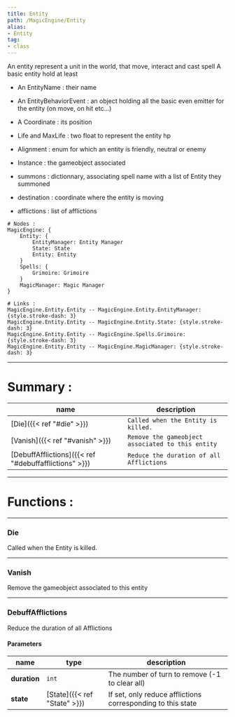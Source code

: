 ```yaml
---
title: Entity
path: /MagicEngine/Entity
alias: 
- Entity
tag: 
- class
---
```

An entity represent a unit in the world, that move, interact and cast spell
A basic entity hold at least
- An EntityName : their name
- An EntityBehaviorEvent : an object holding all the basic even emitter for the entity (on move, on hit etc...)
- A Coordinate : its position
- Life and MaxLife : two float to represent the entity hp
- Alignment : enum for which an entity is friendly, neutral or enemy
- Instance : the gameobject associated
- summons : dictionnary, associating spell name with a list of Entity they summoned

- destination : coordinate where the entity is moving
- afflictions : list of afflictions
```d2
# Nodes :
MagicEngine: {
    Entity: {
        EntityManager: Entity Manager
        State: State
        Entity: Entity
    }
    Spells: {
        Grimoire: Grimoire
    }
    MagicManager: Magic Manager
}

# Links :
MagicEngine.Entity.Entity -- MagicEngine.Entity.EntityManager: {style.stroke-dash: 3}
MagicEngine.Entity.Entity -- MagicEngine.Entity.State: {style.stroke-dash: 3}
MagicEngine.Entity.Entity -- MagicEngine.Spells.Grimoire: {style.stroke-dash: 3}
MagicEngine.Entity.Entity -- MagicEngine.MagicManager: {style.stroke-dash: 3}

```
---
# Summary :
name|description
----|----
[Die]({{< ref "#die" >}}) | `Called when the Entity is killed.`
[Vanish]({{< ref "#vanish" >}}) | `Remove the gameobject associated to this entity`
[DebuffAfflictions]({{< ref "#debuffafflictions" >}}) | `Reduce the duration of all Afflictions`

---
# Functions :

---
### Die
Called when the Entity is killed.

---
### Vanish
Remove the gameobject associated to this entity

---
### DebuffAfflictions
Reduce the duration of all Afflictions

#### Parameters
name|type|description
-----|-----|-----
**duration**|`int`|The number of turn to remove (-1 to clear all)
**state**|[State]({{< ref "State" >}})|If set, only reduce afflictions corresponding to this state

